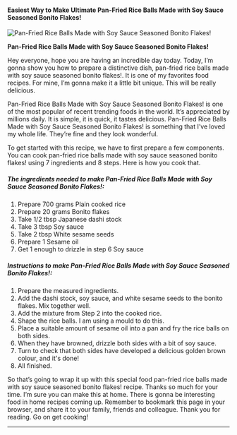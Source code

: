             

#### Easiest Way to Make Ultimate Pan-Fried Rice Balls Made with Soy Sauce Seasoned Bonito Flakes!

![Pan-Fried Rice Balls Made with Soy Sauce Seasoned Bonito Flakes!](https://img-global.cpcdn.com/recipes/6730132153696256/751x532cq70/pan-fried-rice-balls-made-with-soy-sauce-seasoned-bonito-flakes-recipe-main-photo.jpg)

**Pan-Fried Rice Balls Made with Soy Sauce Seasoned Bonito Flakes!**

Hey everyone, hope you are having an incredible day today. Today, I’m gonna show you how to prepare a distinctive dish, pan-fried rice balls made with soy sauce seasoned bonito flakes!. It is one of my favorites food recipes. For mine, I’m gonna make it a little bit unique. This will be really delicious.

Pan-Fried Rice Balls Made with Soy Sauce Seasoned Bonito Flakes! is one of the most popular of recent trending foods in the world. It’s appreciated by millions daily. It is simple, it is quick, it tastes delicious. Pan-Fried Rice Balls Made with Soy Sauce Seasoned Bonito Flakes! is something that I’ve loved my whole life. They’re fine and they look wonderful.

To get started with this recipe, we have to first prepare a few components. You can cook pan-fried rice balls made with soy sauce seasoned bonito flakes! using 7 ingredients and 8 steps. Here is how you cook that.

##### The ingredients needed to make Pan-Fried Rice Balls Made with Soy Sauce Seasoned Bonito Flakes!:

1.  Prepare 700 grams Plain cooked rice
2.  Prepare 20 grams Bonito flakes
3.  Take 1/2 tbsp Japanese dashi stock
4.  Take 3 tbsp Soy sauce
5.  Take 2 tbsp White sesame seeds
6.  Prepare 1 Sesame oil
7.  Get 1 enough to drizzle in step 6 Soy sauce

##### Instructions to make Pan-Fried Rice Balls Made with Soy Sauce Seasoned Bonito Flakes!:

1.  Prepare the measured ingredients.
2.  Add the dashi stock, soy sauce, and white sesame seeds to the bonito flakes. Mix together well.
3.  Add the mixture from Step 2 into the cooked rice.
4.  Shape the rice balls. I am using a mould to do this.
5.  Place a suitable amount of sesame oil into a pan and fry the rice balls on both sides.
6.  When they have browned, drizzle both sides with a bit of soy sauce.
7.  Turn to check that both sides have developed a delicious golden brown colour, and it's done!
8.  All finished.

So that’s going to wrap it up with this special food pan-fried rice balls made with soy sauce seasoned bonito flakes! recipe. Thanks so much for your time. I’m sure you can make this at home. There is gonna be interesting food in home recipes coming up. Remember to bookmark this page in your browser, and share it to your family, friends and colleague. Thank you for reading. Go on get cooking!

* * *